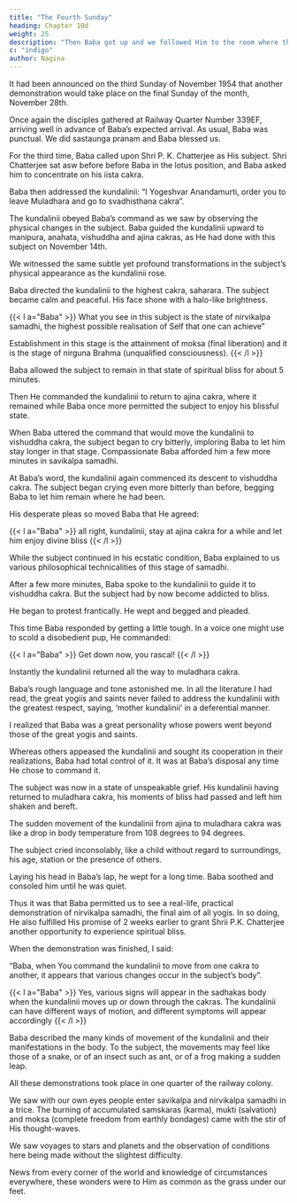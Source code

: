 ```yaml
---
title: "The Fourth Sunday"
heading: Chapter 10d
weight: 25
description: "Then Baba got up and we followed Him to the room where the dead body of the sadhaka lay, a testimony to the tranisory nature of all existence. "
c: "indigo"
author: Nagina
---
```




It had been announced on the third Sunday of November 1954 that another demonstration would take place on the final Sunday of the month, November 28th.

Once again the disciples gathered at Railway Quarter Number 339EF, arriving well in advance of Baba’s expected arrival. As usual, Baba was punctual. We did sastaunga
pranam and Baba blessed us.

For the third time, Baba called upon Shri P. K. Chatterjee as His subject. Shri Chatterjee sat asw before before Baba in the lotus position, and Baba asked him to
concentrate on his iista cakra.

Baba then addressed the kundalinii: “I Yogeshvar Anandamurti, order you to leave Muladhara and go to svadhisthana cakra”.

The kundalinii obeyed Baba’s command as we saw by observing the physical changes in the subject. Baba guided the kundalinii upward to manipura, anahata, vishuddha and ajina cakras, as He had done with this subject on November 14th. 

We witnessed the same subtle yet profound transformations in the subject’s physical appearance as the kundalinii rose.

Baba directed the kundalinii to the highest cakra, saharara. The subject became calm and peaceful. His face shone with a halo-like brightness.

{{< l a="Baba" >}}
What you see in this subject is the state of nirvikalpa samadhi, the highest possible realisation of Self that one can achieve”

Establishment in this stage is the attainment of moksa (final liberation) and it is the stage of nirguna Brahma (unqualified consciousness).
{{< /l >}}

<!-- We looked on in wonder, each with his own private thoughts, contemplating the bliss our brother disciple was experiencing. -->

Baba allowed the subject to remain in that state of spiritual bliss for about 5 minutes. 

Then He commanded the kundalinii to return to ajina cakra, where it remained while Baba once more permitted the subject to enjoy his blissful state.

When Baba uttered the command that would move the kundalinii to vishuddha cakra, the subject began to cry bitterly, imploring Baba to let him stay longer in that stage. Compassionate Baba afforded him a few more minutes in savikalpa samadhi.

At Baba’s word, the kundalinii again commenced its descent to vishuddha cakra. The subject began crying even more bitterly than before, begging Baba to let him remain where he had been. 

His desperate pleas so moved Baba that He agreed:

{{< l a="Baba" >}}
all right, kundalinii, stay at ajina cakra for a while and let him enjoy divine bliss
{{< /l >}}


While the subject continued in his ecstatic condition, Baba explained to us various philosophical technicalities of this stage of samadhi.

After a few more minutes, Baba spoke to the kundalinii to guide it to vishuddha cakra. But the subject had by now become addicted to bliss. 

He began to protest frantically. He wept and begged and pleaded. 

This time Baba responded by getting a little tough. In a voice one might use to scold a disobedient pup, He commanded:

{{< l a="Baba" >}}
Get down now, you rascal!
{{< /l >}}

Instantly the kundalinii returned all the way to muladhara cakra.

Baba’s rough language and tone astonished me. In all the literature I had read, the great yogiis and saints never failed to address the kundalinii with the greatest respect, saying, ‘mother kundalinii’ in a deferential manner. 

I realized that Baba was a great personality whose powers went beyond those of the great yogis and saints.


Whereas others appeased the kundalinii and sought its cooperation in their realizations, Baba had total control of it. It was at Baba’s disposal any time He chose to command it.

The subject was now in a state of unspeakable grief. His kundalinii having returned to muladhara cakra, his moments of bliss had passed and left him shaken and bereft.

The sudden movement of the kundalinii from ajina to muladhara cakra was like a drop in body temperature from 108 degrees to 94 degrees.

The subject cried inconsolably, like a child without regard to surroundings, his age, station or the presence of others. 

Laying his head in Baba’s lap, he wept for a long time. Baba soothed and consoled him until he was quiet.

Thus it was that Baba permitted us to see a real-life, practical demonstration of nirvikalpa samadhi, the final aim of all yogis. In so doing, He also fulfilled His promise of 2 weeks earlier to grant Shrii P.K. Chatterjee another opportunity to experience spiritual bliss. 

<!-- Some day in the future, humanity may write about the bright disciples of Baba in golden letters. Along with those accomplished disciples were disciples like me,ordinary disciples with limited intellect. But in His compassion Baba loved us all equally. 

Side by side like brothers, all disciples basked in His divine love.  -->

When the demonstration was finished, I said:

“Baba, when You command the kundalinii to move from one cakra to another, it appears that various changes occur in
the subject’s body”.

{{< l a="Baba" >}}
Yes, various signs will appear in the sadhakas body when the kundalinii moves up or down through the cakras. The kundalinii can have different ways of motion, and different symptoms will appear accordingly
{{< /l >}}


Baba described the many kinds of movement of the kundalinii and their manifestations in the body. To the subject, the movements may feel like those of a snake, or of an insect such as ant, or of a frog making a sudden leap.

<!-- These demonstrations increased our faith and devotion towards Baba.  -->

All these demonstrations took place in one quarter of the railway colony. 

<!-- Devotees now realised to some extent, that the One whom it takes lifetimes of penance to understand and to realise, has from His own mouth gives His own introduction in such a simple manner.

Sitting at Baba's feet we saw that to Him the mastery over life and death were but child’s play.  -->

We saw with our own eyes people enter savikalpa and nirvikalpa samadhi in a trice. The burning of accumulated samskaras (karma), mukti (salvation) and moksa (complete freedom from earthly bondages) came with the stir of His thought-waves. 

We saw voyages to stars and planets and the observation of conditions here being made without the slightest difficulty. 

News from every corner of the world and knowledge of circumstances everywhere, these wonders were to Him as common as the grass under our feet.

 <!-- Baba is so omnipotent. -->

